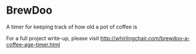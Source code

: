 # BrewDoo
A timer for keeping track of how old a pot of coffee is

For a full project write-up, please visit http://whirlingchair.com/brewdoo-a-coffee-age-timer.html
